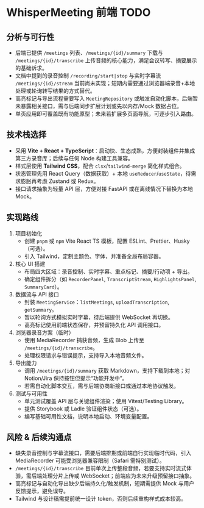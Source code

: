# WhisperMeeting 前端 TODO

## 分析与可行性
- 后端已提供 `/meetings` 列表、`/meetings/{id}/summary` 下载与 `/meetings/{id}/transcribe` 上传音频的核心能力，满足会议转写、摘要展示的基础诉求。
- 文档中提到的录音控制 `/recording/start|stop` 与实时字幕流 `/meetings/{id}/stream` 当前尚未实现；短期内需要通过浏览器端录音+本地处理或轮询转写结果的方式替代。
- 高亮标记与导出流程需要写入 `MeetingRepository` 或触发自动化脚本，后端暂未暴露相关接口，需与后端同步扩展计划或先以内存/Mock 数据占位。
- 单页应用即可覆盖既有功能原型；未来若扩展多页面导航，可逐步引入路由。

## 技术栈选择
- 采用 **Vite + React + TypeScript**：启动快、生态成熟，方便封装组件并集成第三方录音库；后续与任何 Node 构建工具兼容。
- 样式层使用 **Tailwind CSS**，配合 `clsx`/`tailwind-merge` 简化样式组合。
- 状态管理先用 React Query（数据获取）+ 本地 `useReducer`/`useState`，待需求膨胀再考虑 Zustand 或 Redux。
- 接口请求抽象为轻量 API 层，方便对接 FastAPI 或在离线情况下替换为本地 Mock。

## 实现路线
1. 项目初始化  
   - 创建 `pnpm` 或 `npm` Vite React TS 模板，配置 ESLint、Prettier、Husky（可选）。  
   - 引入 Tailwind，定制主题色、字体，并准备全局布局容器。
2. 核心 UI 搭建  
   - 布局四大区域：录音控制、实时字幕、重点标记、摘要/行动项 + 导出。  
   - 确定组件拆分（如 `RecorderPanel`, `TranscriptStream`, `HighlightsPanel`, `SummaryCard`）。
3. 数据流与 API 接口  
   - 封装 `MeetingService`：`listMeetings`, `uploadTranscription`, `getSummary`。  
   - 暂以轮询方式模拟实时字幕，待后端提供 WebSocket 再切换。  
   - 高亮标记使用前端状态保存，并预留持久化 API 调用接口。
4. 浏览器录音方案（临时）  
   - 使用 MediaRecorder 捕获音频，生成 Blob 上传至 `/meetings/{id}/transcribe`。  
   - 处理权限请求与错误提示，支持导入本地音频文件。
5. 导出能力  
   - 调用 `/meetings/{id}/summary` 获取 Markdown，支持下载到本地；对 Notion/Jira 保持按钮但提示“功能开发中”。  
   - 若需自动化脚本交互，需与后端协商新接口或通过本地协议触发。
6. 测试与可用性  
   - 单元测试覆盖 API 层与关键组件渲染；使用 Vitest/Testing Library。  
   - 提供 Storybook 或 Ladle 验证组件状态（可选）。  
   - 编写基础可用性文档，说明本地启动、环境变量配置。

## 风险 & 后续沟通点
- 缺失录音控制与字幕流接口，需要后端排期或前端自行实现临时代码，引入 MediaRecorder 可能受浏览器兼容限制（Safari 需特别测试）。
- `/meetings/{id}/transcribe` 目前单次上传整段音频，若要支持实时流式体验，需后端处理分片上传或 WebSocket；前端应为未来升级预留接口抽象。
- 高亮标记与自动化导出缺少后端持久化/触发机制，短期需提供 Mock 与用户反馈提示，避免误导。
- Tailwind 与设计稿需提前统一设计 token，否则后续重构样式成本较高。
